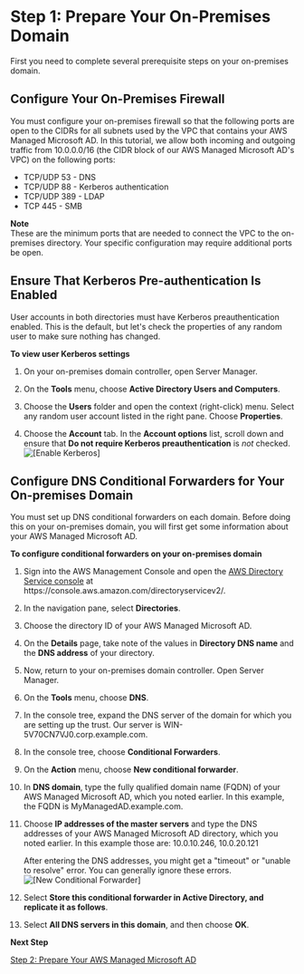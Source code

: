 # Step 1: Prepare Your On\-Premises Domain<a name="ms_ad_tutorial_setup_trust_prepare_onprem"></a>

First you need to complete several prerequisite steps on your on\-premises domain\.

## Configure Your On\-Premises Firewall<a name="tutorial_setup_trust_connect_vpc"></a>

You must configure your on\-premises firewall so that the following ports are open to the CIDRs for all subnets used by the VPC that contains your AWS Managed Microsoft AD\. In this tutorial, we allow both incoming and outgoing traffic from 10\.0\.0\.0/16 \(the CIDR block of our AWS Managed Microsoft AD's VPC\) on the following ports:
+ TCP/UDP 53 \- DNS
+ TCP/UDP 88 \- Kerberos authentication
+ TCP/UDP 389 \- LDAP
+ TCP 445 \- SMB

**Note**  
These are the minimum ports that are needed to connect the VPC to the on\-premises directory\. Your specific configuration may require additional ports be open\.

## Ensure That Kerberos Pre\-authentication Is Enabled<a name="tutorial_setup_trust_enable_kerberos"></a>

User accounts in both directories must have Kerberos preauthentication enabled\. This is the default, but let's check the properties of any random user to make sure nothing has changed\.

**To view user Kerberos settings**

1. On your on\-premises domain controller, open Server Manager\.

1. On the **Tools** menu, choose **Active Directory Users and Computers**\.

1. Choose the **Users** folder and open the context \(right\-click\) menu\. Select any random user account listed in the right pane\. Choose **Properties**\. 

1. Choose the **Account** tab\. In the **Account options** list, scroll down and ensure that **Do not require Kerberos preauthentication** is *not* checked\.   
![\[Enable Kerberos\]](http://docs.aws.amazon.com/directoryservice/latest/admin-guide/images/kerberos_enabled.png)

## Configure DNS Conditional Forwarders for Your On\-premises Domain<a name="tutorial_setup_trust_onprem_forwarder"></a>

You must set up DNS conditional forwarders on each domain\. Before doing this on your on\-premises domain, you will first get some information about your AWS Managed Microsoft AD\.

**To configure conditional forwarders on your on\-premises domain**

1. Sign into the AWS Management Console and open the [AWS Directory Service console](https://console.aws.amazon.com/directoryservicev2/) at https://console\.aws\.amazon\.com/directoryservicev2/\.

1. In the navigation pane, select **Directories**\.

1. Choose the directory ID of your AWS Managed Microsoft AD\.

1. On the **Details** page, take note of the values in **Directory DNS name** and the **DNS address** of your directory\.

1. Now, return to your on\-premises domain controller\. Open Server Manager\.

1. On the **Tools** menu, choose **DNS**\.

1. In the console tree, expand the DNS server of the domain for which you are setting up the trust\. Our server is WIN\-5V70CN7VJ0\.corp\.example\.com\.

1. In the console tree, choose **Conditional Forwarders**\.

1. On the **Action** menu, choose **New conditional forwarder**\. 

1. In **DNS domain**, type the fully qualified domain name \(FQDN\) of your AWS Managed Microsoft AD, which you noted earlier\. In this example, the FQDN is MyManagedAD\.example\.com\.

1. Choose **IP addresses of the master servers** and type the DNS addresses of your AWS Managed Microsoft AD directory, which you noted earlier\. In this example those are: 10\.0\.10\.246, 10\.0\.20\.121

   After entering the DNS addresses, you might get a "timeout" or "unable to resolve" error\. You can generally ignore these errors\.  
![\[New Conditional Forwarder\]](http://docs.aws.amazon.com/directoryservice/latest/admin-guide/images/new_cond_forwarder_diag_box_2.png)

1. Select **Store this conditional forwarder in Active Directory, and replicate it as follows**\.

1. Select **All DNS servers in this domain**, and then choose **OK**\.

**Next Step**

[Step 2: Prepare Your AWS Managed Microsoft AD](ms_ad_tutorial_setup_trust_prepare_mad.md)
